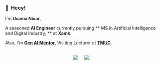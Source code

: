 

### 👋&nbsp;&nbsp;Heey!

I'm **Usama Nisar**, 

A seasoned **AI Engineer** currently pursuing ** MS in Artificial Intelligence and Digital Industry, ** at **Xamk**.

Also, I'm **[Gen AI Mentor](https://Genai.works)**, Visiting Lecturer at **[TMUC](https://TMUC.edu,ok)**.
<br><br>


<p align='center'>
  <a href="https://www.linkedin.com/in/usama-nisar/"><img src="https://img.shields.io/badge/linkedin-%230077B5.svg?&style=for-the-badge&logo=linkedin&logoColor=white" /></a>&nbsp;&nbsp;&nbsp;&nbsp;
  <a href="mailto:usamanisarkhan85@gmail.com?subject=Olá%20Stefany"><img src="https://img.shields.io/badge/gmail-%23D14836.svg?&style=for-the-badge&logo=gmail&logoColor=white" /></a>&nbsp;&nbsp;&nbsp;&nbsp;

</p>

